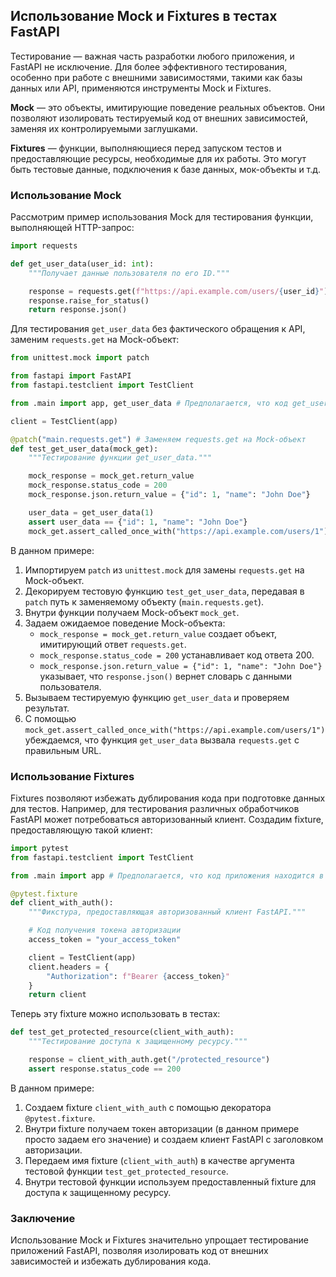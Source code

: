 ## Использование Mock и Fixtures в тестах FastAPI

Тестирование — важная часть разработки любого приложения, и FastAPI не исключение. Для более эффективного тестирования, особенно при работе с внешними зависимостями, такими как базы данных или API,  применяются инструменты Mock и Fixtures.

**Mock** — это объекты, имитирующие поведение реальных объектов. Они позволяют изолировать тестируемый код от внешних зависимостей, заменяя их контролируемыми заглушками.

**Fixtures** — функции, выполняющиеся перед запуском тестов и предоставляющие ресурсы, необходимые для их работы. Это могут быть тестовые данные, подключения к базе данных, мок-объекты и т.д.

### Использование Mock

Рассмотрим пример использования Mock для тестирования функции, выполняющей HTTP-запрос:

```python
import requests

def get_user_data(user_id: int):
    """Получает данные пользователя по его ID."""

    response = requests.get(f"https://api.example.com/users/{user_id}")
    response.raise_for_status()
    return response.json()
```

Для тестирования `get_user_data` без фактического обращения к API, заменим `requests.get` на Mock-объект:

```python
from unittest.mock import patch

from fastapi import FastAPI
from fastapi.testclient import TestClient

from .main import app, get_user_data # Предполагается, что код get_user_data находится в файле main.py

client = TestClient(app)

@patch("main.requests.get") # Заменяем requests.get на Mock-объект
def test_get_user_data(mock_get):
    """Тестирование функции get_user_data."""

    mock_response = mock_get.return_value
    mock_response.status_code = 200
    mock_response.json.return_value = {"id": 1, "name": "John Doe"}

    user_data = get_user_data(1)
    assert user_data == {"id": 1, "name": "John Doe"}
    mock_get.assert_called_once_with("https://api.example.com/users/1")
```

В данном примере:

1. Импортируем `patch` из `unittest.mock` для замены `requests.get` на Mock-объект.
2. Декорируем тестовую функцию `test_get_user_data`, передавая в `patch` путь к заменяемому объекту (`main.requests.get`).
3. Внутри функции получаем Mock-объект `mock_get`.
4. Задаем ожидаемое поведение Mock-объекта:
   -  `mock_response = mock_get.return_value` создает объект, имитирующий ответ `requests.get`.
   -  `mock_response.status_code = 200` устанавливает код ответа 200.
   -  `mock_response.json.return_value = {"id": 1, "name": "John Doe"}` указывает, что `response.json()` вернет словарь с данными пользователя.
5. Вызываем тестируемую функцию `get_user_data` и проверяем результат.
6. С помощью `mock_get.assert_called_once_with("https://api.example.com/users/1")` убеждаемся, что функция `get_user_data` вызвала `requests.get` с правильным URL.

### Использование Fixtures

Fixtures позволяют избежать дублирования кода при подготовке данных для тестов. Например, для тестирования различных обработчиков FastAPI может потребоваться авторизованный клиент. Создадим fixture, предоставляющую такой клиент:

```python
import pytest
from fastapi.testclient import TestClient

from .main import app # Предполагается, что код приложения находится в файле main.py

@pytest.fixture
def client_with_auth():
    """Фикстура, предоставляющая авторизованный клиент FastAPI."""

    # Код получения токена авторизации
    access_token = "your_access_token"

    client = TestClient(app)
    client.headers = {
        "Authorization": f"Bearer {access_token}"
    }
    return client
```

Теперь эту fixture можно использовать в тестах:

```python
def test_get_protected_resource(client_with_auth):
    """Тестирование доступа к защищенному ресурсу."""

    response = client_with_auth.get("/protected_resource")
    assert response.status_code == 200
```

В данном примере:

1. Создаем fixture `client_with_auth` с помощью декоратора `@pytest.fixture`.
2. Внутри fixture получаем токен авторизации (в данном примере просто задаем его значение) и создаем клиент FastAPI с заголовком авторизации.
3. Передаем имя fixture (`client_with_auth`) в качестве аргумента тестовой функции `test_get_protected_resource`.
4. Внутри тестовой функции используем предоставленный fixture для доступа к защищенному ресурсу.

### Заключение

Использование Mock и Fixtures значительно упрощает тестирование приложений FastAPI, позволяя изолировать код от внешних зависимостей и избежать дублирования кода. 
